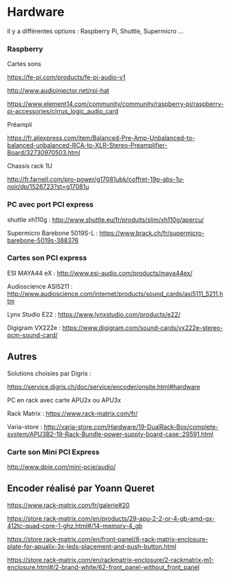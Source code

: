 # Hardware

Il y a différentes options : Raspberry Pi, Shuttle, Supermicro ...

### Raspberry

Cartes sons

https://fe-pi.com/products/fe-pi-audio-v1

http://www.audioinjector.net/rpi-hat

https://www.element14.com/community/community/raspberry-pi/raspberry-pi-accessories/cirrus_logic_audio_card

Préampli 

https://fr.aliexpress.com/item/Balanced-Pre-Amp-Unbalanced-to-balanced-unbalanced-RCA-to-XLR-Stereo-Preamplifier-Board/32730970503.html

Chassis rack 1U

http://fr.farnell.com/pro-power/g17081ubk/coffret-19p-abs-1u-noir/dp/1526723?st=g17081u

### PC avec port PCI express

shuttle xh110g : http://www.shuttle.eu/fr/produits/slim/xh110g/apercu/

Supermicro Barebone 5019S-L : https://www.brack.ch/fr/supermicro-barebone-5019s-388376

### Cartes son PCI express

ESI MAYA44 eX : http://www.esi-audio.com/products/maya44ex/

Audioscience ASI5211 : http://www.audioscience.com/internet/products/sound_cards/asi5111_5211.htm

Lynx Studio E22 : https://www.lynxstudio.com/products/e22/

Digigram VX222e : https://www.digigram.com/sound-cards/vx222e-stereo-pcm-sound-card/

## Autres

Solutions choisies par Digris :

https://service.digris.ch/doc/service/encoder/onsite.html#hardware

PC en rack avec carte APU2x ou APU3x

Rack Matrix : https://www.rack-matrix.com/fr/

Varia-store : http://varia-store.com/Hardware/19-DualRack-Box/complete-system/APU3B2-19-Rack-Bundle-power-supply-board-case::29591.html

### Carte son Mini PCI Express

http://www.dpie.com/mini-pcie/audio/

## Encoder réalisé par Yoann Queret

https://www.rack-matrix.com/fr/galerie#20

https://store.rack-matrix.com/en/products/29-apu-2-2-or-4-gb-amd-gx-412tc-quad-core-1-ghz.html#/14-memory-4_gb

https://store.rack-matrix.com/en/front-panel/8-rack-matrix-enclosure-plate-for-apualix-3x-leds-placement-and-push-button.html

https://store.rack-matrix.com/en/rackmatrix-enclosure/2-rackmatrix-m1-enclosure.html#/2-brand-white/62-front_panel-without_front_panel
